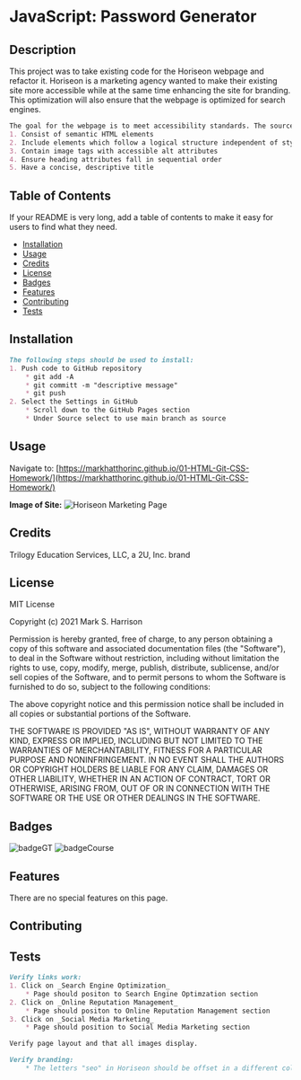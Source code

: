 # JavaScript: Password Generator

## Description

This project was to take existing code for the Horiseon webpage and refactor it. Horiseon is a marketing agency wanted to make their existing site more accessible while at the same time enhancing the site for branding. This optimization will also ensure that the webpage is optimized for search engines.

```md
The goal for the webpage is to meet accessibility standards. The source code should:
1. Consist of semantic HTML elements
2. Include elements which follow a logical structure independent of styling and positioning
3. Contain image tags with accessible alt attributes
4. Ensure heading attributes fall in sequential order
5. Have a concise, descriptive title
```
## Table of Contents

If your README is very long, add a table of contents to make it easy for users to find what they need.

* [Installation](#installation)
* [Usage](#usage)
* [Credits](#credits)
* [License](#license)
* [Badges](#badges)
* [Features](#features)
* [Contributing](#contributing)
* [Tests](#tests)


## Installation

```md
The following steps should be used to install:
1. Push code to GitHub repository
    * git add -A
    * git committ -m "descriptive message"
    * git push
2. Select the Settings in GitHub
    * Scroll down to the GitHub Pages section
    * Under Source select to use main branch as source
```

## Usage 

Navigate to:
[https://markhatthorinc.github.io/01-HTML-Git-CSS-Homework/](https://markhatthorinc.github.io/01-HTML-Git-CSS-Homework/)

**Image of Site:**
![Horiseon Marketing Page](./assets/images/HoriseonSocialSoutionService.png)


## Credits

Trilogy Education Services, LLC, a 2U, Inc. brand


## License

MIT License

Copyright (c) 2021 Mark S. Harrison

Permission is hereby granted, free of charge, to any person obtaining a copy
of this software and associated documentation files (the "Software"), to deal
in the Software without restriction, including without limitation the rights
to use, copy, modify, merge, publish, distribute, sublicense, and/or sell
copies of the Software, and to permit persons to whom the Software is
furnished to do so, subject to the following conditions:

The above copyright notice and this permission notice shall be included in all
copies or substantial portions of the Software.

THE SOFTWARE IS PROVIDED "AS IS", WITHOUT WARRANTY OF ANY KIND, EXPRESS OR
IMPLIED, INCLUDING BUT NOT LIMITED TO THE WARRANTIES OF MERCHANTABILITY,
FITNESS FOR A PARTICULAR PURPOSE AND NONINFRINGEMENT. IN NO EVENT SHALL THE
AUTHORS OR COPYRIGHT HOLDERS BE LIABLE FOR ANY CLAIM, DAMAGES OR OTHER
LIABILITY, WHETHER IN AN ACTION OF CONTRACT, TORT OR OTHERWISE, ARISING FROM,
OUT OF OR IN CONNECTION WITH THE SOFTWARE OR THE USE OR OTHER DEALINGS IN THE
SOFTWARE.

## Badges

![badgeGT](https://img.shields.io/static/v1?label=%3CGT%20Bootcamp%3E&message=01-HTML-Git-CSS&color=blue)
![badgeCourse](https://img.shields.io/static/v1?label=%3CCourse%20Work%3E&message=02-Homework&color=blue)

## Features

There are no special features on this page.

## Contributing


## Tests

```md
Verify links work:
1. Click on _Search Engine Optimization_
    * Page should positon to Search Engine Optimzation section
2. Click on _Online Reputation Management_
    * Page should positon to Online Reputation Management section
3. Click on _Social Media Marketing_
    * Page should position to Social Media Marketing section
```

```md
Verify page layout and that all images display.
```

```md
Verify branding:
    * The letters "seo" in Horiseon should be offset in a different color.
```
